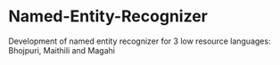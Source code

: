 # Named-Entity-Recognizer
Development of named entity recognizer for 3 low resource languages: Bhojpuri, Maithili and Magahi
